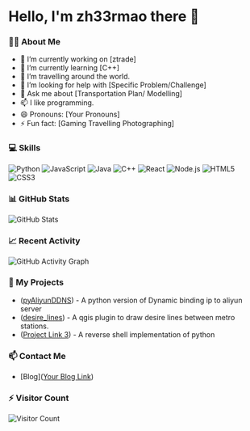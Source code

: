  # Hello, I'm zh33rmao there 👋

### 👨‍💻 About Me
- 🔭 I’m currently working on [ztrade]
- 🌱 I’m currently learning [C++]
- 👯 I’m travelling around the world.
- 🤔 I’m looking for help with [Specific Problem/Challenge]
- 💬 Ask me about [Transportation Plan/ Modelling]
- 📫 I like programming.
- 😄 Pronouns: [Your Pronouns]
- ⚡ Fun fact: [Gaming Travelling Photographing]

### 💻 Skills
![Python](https://img.shields.io/badge/-Python-3776AB?style=flat-square&logo=python&logoColor=white)
![JavaScript](https://img.shields.io/badge/-JavaScript-F7DF1E?style=flat-square&logo=javascript&logoColor=black)
![Java](https://img.shields.io/badge/-Java-007396?style=flat-square&logo=java&logoColor=white)
![C++](https://img.shields.io/badge/-C++-00599C?style=flat-square&logo=c%2B%2B&logoColor=white)
![React](https://img.shields.io/badge/-React-61DAFB?style=flat-square&logo=react&logoColor=black)
![Node.js](https://img.shields.io/badge/-Node.js-339933?style=flat-square&logo=node.js&logoColor=white)
![HTML5](https://img.shields.io/badge/-HTML5-E34F26?style=flat-square&logo=html5&logoColor=white)
![CSS3](https://img.shields.io/badge/-CSS3-1572B6?style=flat-square&logo=css3&logoColor=white)

### 📊 GitHub Stats
![GitHub Stats](https://github-readme-stats.vercel.app/api?username=yourusername&show_icons=true&theme=radical)

### 📈 Recent Activity
![GitHub Activity Graph](https://activity-graph.herokuapp.com/graph?username=yourusername&theme=react-dark)

### 🎯 My Projects
- ([pyAliyunDDNS](https://github.com/zh33rmao/pyAliyunDDNS)) - A python version of Dynamic binding ip to aliyun server
- ([desire_lines](https://github.com/zh33rmao/desire_lines)) - A qgis plugin to draw desire lines between metro stations.
- ([Project Link 3](https://github.com/zh33rmao/rshell)) - A reverse shell implementation of python

### 📫 Contact Me
- [Blog]([Your Blog Link](https://zh33rmao.github.io/))

### ⚡ Visitor Count
![Visitor Count](https://profile-counter.glitch.me/yourusername/count.svg)
